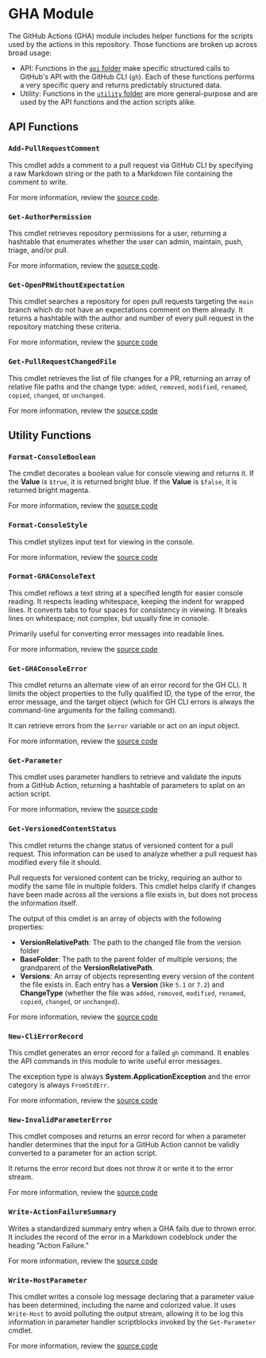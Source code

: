 # GHA Module

The GitHub Actions (GHA) module includes helper functions for the scripts used by the actions in
this repository. Those functions are broken up across broad usage:

- API: Functions in the [`api` folder][api-folder] make specific structured calls to GitHub's API
  with the GitHub CLI (`gh`). Each of these functions performs a very specific query and returns
  predictably structured data.
- Utility: Functions in the [`utility` folder][utility-folder] are more general-purpose and are used
  by the API functions and the action scripts alike.

## API Functions

### `Add-PullRequestComment`

This cmdlet adds a comment to a pull request via GitHub CLI by specifying a raw Markdown string or
the path to a Markdown file containing the comment to write.

For more information, review the [source code][api-Add-PullRequestComment].

### `Get-AuthorPermission`

This cmdlet retrieves repository permissions for a user, returning a hashtable that enumerates
whether the user can admin, maintain, push, triage, and/or pull.

For more information, review the [source code][api-Get-AuthorPermission].

### `Get-OpenPRWithoutExpectation`

This cmdlet searches a repository for open pull requests targeting the `main` branch which do not
have an expectations comment on them already. It returns a hashtable with the author and number of
every pull request in the repository matching these criteria.

For more information, review the [source code][api-Get-OpenPRWithoutExpectation]

### `Get-PullRequestChangedFile`

This cmdlet retrieves the list of file changes for a PR, returning an array of relative file paths
and the change type: `added`, `removed`, `modified`, `renamed`, `copied`, `changed`, or `unchanged`.

For more information, review the [source code][api-Get-PullRequestChangedFile]

## Utility Functions

### `Format-ConsoleBoolean`

The cmdlet decorates a boolean value for console viewing and returns it. If the **Value** is
`$true`, it is returned bright blue. If the **Value** is `$false`, it is returned bright magenta.

For more information, review the [source code][utility-Format-ConsoleBoolean]

### `Format-ConsoleStyle`

This cmdlet stylizes input text for viewing in the console.

For more information, review the [source code][utility-Format-ConsoleStyle]

### `Format-GHAConsoleText`

This cmdlet reflows a text string at a specified length for easier console reading. It respects
leading whitespace, keeping the indent for wrapped lines. It converts tabs to four spaces for
consistency in viewing. It breaks lines on whitespace; not complex, but usually fine in console.

Primarily useful for converting error messages into readable lines.

For more information, review the [source code][utility-Format-GHAConsoleText]

### `Get-GHAConsoleError`

This cmdlet returns an alternate view of an error record for the GH CLI. It limits the object
properties to the fully qualified ID, the type of the error, the error message, and the target
object (which for GH CLI errors is always the command-line arguments for the failing command).

It can retrieve errors from the `$error` variable or act on an input object.

For more information, review the [source code][utility-Get-GHAConsoleError]

### `Get-Parameter`

This cmdlet uses parameter handlers to retrieve and validate the inputs from a GitHub Action,
returning a hashtable of parameters to splat on an action script.

For more information, review the [source code][utility-Get-Parameter]

### `Get-VersionedContentStatus`

This cmdlet returns the change status of versioned content for a pull request. This information can
be used to analyze whether a pull request has modified every file it should.

Pull requests for versioned content can be tricky, requiring an author to modify the same file in
multiple folders. This cmdlet helps clarify if changes have been made across all the versions a file
exists in, but does not process the information itself.

The output of this cmdlet is an array of objects with the following properties:

- **VersionRelativePath**: The path to the changed file from the version folder
- **BaseFolder**: The path to the parent folder of multiple versions; the grandparent of the
  **VersionRelativePath**.
- **Versions**: An array of objects representing every version of the content the file exists in.
  Each entry has a **Version** (like `5.1` or `7.2`) and **ChangeType** (whether the file was
  `added`, `removed`, `modified`, `renamed`, `copied`, `changed`, or `unchanged`).

For more information, review the [source code][utility-Get-VersionedContentStatus]

### `New-CliErrorRecord`

This cmdlet generates an error record for a failed `gh` command. It enables the API commands in this
module to write useful error messages.

The exception type is always **System.ApplicationException** and the error category is always
`FromStdErr`.

For more information, review the [source code][utility-New-CliErrorRecord]

### `New-InvalidParameterError`

This cmdlet composes and returns an error record for when a parameter handler determines that the
input for a GitHub Action cannot be validly converted to a parameter for an action script.

It returns the error record but does not throw it or write it to the error stream.

For more information, review the [source code][utility-New-InvalidParameterError]

### `Write-ActionFailureSummary`

Writes a standardized summary entry when a GHA fails due to thrown error. It includes the record
of the error in a Markdown codeblock under the heading "Action Failure."

For more information, review the [source code][utility-Write-ActionFailureSummary]

### `Write-HostParameter`

This cmdlet writes a console log message declaring that a parameter value has been determined,
including the name and colorized value. It uses `Write-Host` to avoid polluting the output stream,
allowing it to be log this information in parameter handler scriptblocks invoked by the
`Get-Parameter` cmdlet.

For more information, review the [source code][utility-Write-HostParameter]

<!-- Reference Links -->
[api-folder]:                         ./functions/api/
[api-Add-PullRequestComment]:         ./functions/api/Add-PullRequestComment.ps1
[api-Get-AuthorPermission]:           ./functions/api/Get-AuthorPermission.ps1
[api-Get-OpenPRWithoutExpectation]:   ./functions/api/Get-OpenPRWithoutExpectation.ps1
[api-Get-PullRequestChangedFile]:     ./functions/api/Get-PullRequestChangedFile.ps1
[utility-folder]:                     ./functions/utility/
[utility-Format-ConsoleBoolean]:      ./functions/utility/Format-ConsoleBoolean.ps1
[utility-Format-ConsoleStyle]:        ./functions/utility/Format-ConsoleStyle.ps1
[utility-Format-GHAConsoleText]:      ./functions/utility/Format-GHAConsoleText.ps1
[utility-Get-GHAConsoleError]:        ./functions/utility/Get-GHAConsoleError.ps1
[utility-Get-Parameter]:              ./functions/utility/Get-Parameter.ps1
[utility-Get-VersionedContentStatus]: ./functions/utility/Get-VersionedContentStatus.ps1
[utility-New-CliErrorRecord]:         ./functions/utility/New-CliErrorRecord.ps1
[utility-New-InvalidParameterError]:  ./functions/utility/New-InvalidParameterError.ps1
[utility-Write-ActionFailureSummary]: ./functions/utility/Write-ActionFailureSummary.ps1
[utility-Write-HostParameter]:        ./functions/utility/Write-HostParameter.ps1
